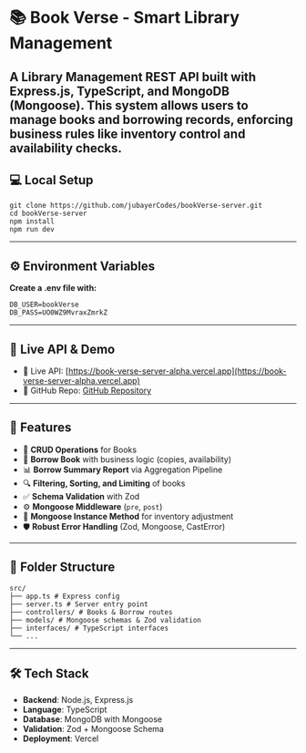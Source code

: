 # 📚 Book Verse - Smart Library Management

A Library Management REST API built with **Express.js**, **TypeScript**, and **MongoDB (Mongoose)**. This system allows users to manage books and borrowing records, enforcing business rules like inventory control and availability checks.
---

## 💻 Local Setup

    git clone https://github.com/jubayerCodes/bookVerse-server.git
    cd bookVerse-server
    npm install
    npm run dev
---

## ⚙️ Environment Variables

**Create a .env file with:**

    DB_USER=bookVerse
    DB_PASS=UO0WZ9MvraxZmrkZ
---

## 🔗 Live API & Demo

- 🚀 Live API: [https://book-verse-server-alpha.vercel.app](https://book-verse-server-alpha.vercel.app)
- 📁 GitHub Repo: [GitHub Repository](https://github.com/jubayerCodes/bookVerse-server)

---

## 🚀 Features

- 📖 **CRUD Operations** for Books
- 🔄 **Borrow Book** with business logic (copies, availability)
- 📊 **Borrow Summary Report** via Aggregation Pipeline
- 🔍 **Filtering, Sorting, and Limiting** of books
- ✅ **Schema Validation** with Zod
- ⚙️ **Mongoose Middleware** (`pre`, `post`)
- 🧠 **Mongoose Instance Method** for inventory adjustment
- 🛡️ **Robust Error Handling** (Zod, Mongoose, CastError)

---

## 📁 Folder Structure

    src/
    ├── app.ts # Express config
    ├── server.ts # Server entry point
    ├── controllers/ # Books & Borrow routes
    ├── models/ # Mongoose schemas & Zod validation
    ├── interfaces/ # TypeScript interfaces
    └── ...
---

## 🛠️ Tech Stack

- **Backend**: Node.js, Express.js
- **Language**: TypeScript
- **Database**: MongoDB with Mongoose
- **Validation**: Zod + Mongoose Schema
- **Deployment**: Vercel